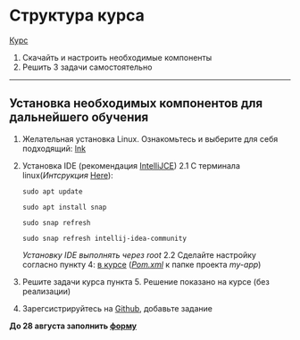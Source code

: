 # Структура курса
[Курс](https://ais-school.notion.site/f82f87c3f5d549128c860d2cc3b01be1)
1. Скачайть и настроить необходимые компоненты
2. Решить 3 задачи самостоятельно
***

## Установка необходимых компонентов для дальнейшего обучения
1. Желательная установка Linux. Ознакомьтесь и выберите для себя подходящий: [lnk](https://skillbox.ru/media/code/luchshie-distributivy-linux-kakuyu-versiyu-operatsionnoy-sistemy-vybrat/)
2. Установка IDE (рекомендация [IntelliJCE](https://www.jetbrains.com/idea/download/?section=linux))
	2.1 С терминала linux(*Интсрукция* [Here](https://www.jetbrains.com/help/idea/update.html#d3fe7716)):
   
	`sudo apt update`

	`sudo apt install snap`

	`sudo snap refresh`

	`sudo snap refresh intellij-idea-community`
	
	*Установку IDE выполнять через root*
	2.2 Сделайте настройку согласно пункту 4: [в курсе](https://ais-school.notion.site/f82f87c3f5d549128c860d2cc3b01be1) ([*Pom.xml*](https://github.com/StudentPNZGTU/Others/blob/main/pom.xml) к папке проекта *my-app*)
4. Решите задачи курса пункта 5. Решение показано на курсе (без реализации)
5. Зарегсистрируйтесь на [Github](https://github.com/), добавьте задание 

**До 28 августа заполнить [форму](https://forms.gle/JDYFVheYUkdjJiA6A)**
